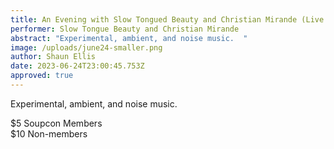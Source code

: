 ```yaml
---
title: An Evening with Slow Tongued Beauty and Christian Mirande (Live Music)
performer: Slow Tongue Beauty and Christian Mirande
abstract: "Experimental, ambient, and noise music.  "
image: /uploads/june24-smaller.png
author: Shaun Ellis
date: 2023-06-24T23:00:45.753Z
approved: true
---
```

Experimental, ambient, and noise music.

$5 Soupcon Members\
$10 Non-members